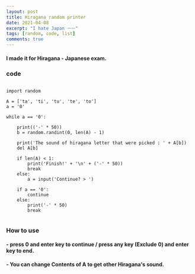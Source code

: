 ```yaml
---
layout: post
title: Hiragana random printer
date: 2021-04-08
excerpt: "I hate Japan ㅡㅡ"
tags: [random, code, list]
comments: true
---
```


#### I made it for Hiragana - Japanese exam.

### code

~~~

import random

A = ['ta', 'ti', 'tu', 'te', 'to']
a = '0'

while a == '0':

    print(('-' * 50))
    b = random.randint(0, len(A) - 1)

    print('The sound of hiragana letter that were picked : ' + A[b])
    del A[b]

    if len(A) < 1:
        print('Finish!' + '\n' + ('-' * 50))
        break
    else:
        a = input('Continue? > ')

    if a == '0':
        continue
    else:
        print('-' * 50)
        break
    
~~~

### How to use
#### - press 0 and enter key to continue / press any key (Exclude 0) and enter key to end.
#### - You can change Contents of A to get other Hiragana's sound.
